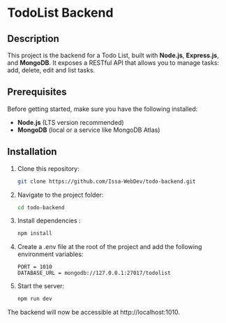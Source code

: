 # TodoList Backend

## Description

This project is the backend for a Todo List, built with **Node.js**, **Express.js**, and **MongoDB**. It exposes a RESTful API that allows you to manage tasks: add, delete, edit and list tasks.

## Prerequisites

Before getting started, make sure you have the following installed:

- **Node.js** (LTS version recommended)
- **MongoDB** (local or a service like MongoDB Atlas)

## Installation

1. Clone this repository:
   ```bash
   git clone https://github.com/Issa-WebDev/todo-backend.git

2. Navigate to the project folder:
   ```bash
   cd todo-backend

3. Install dependencies :
   ```bash
   npm install

4. Create a .env file at the root of the project and add the following environment variables:
   ```env
   PORT = 1010
   DATABASE_URL = mongodb://127.0.0.1:27017/todolist

5. Start the server:
   ```bash
   npm run dev

The backend will now be accessible at http://localhost:1010.
